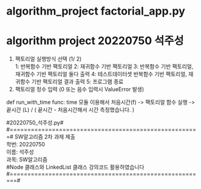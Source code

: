 # algorithm_project factorial_app.py
# algorithm project 20220750 석주성 
1. 팩토리얼 실행방식 선택 (1/ 2)    
    1: 반복함수 기반 팩토리얼 
    2: 재귀함수 기반 팩토리얼 
    3: 반복함수 기반 팩토리얼, 재귀함수 기반 팩토리얼 둘다 출력 
    4: 테스트데이터셋 반복함수 기반 팩토리얼, 재귀함수 기반 팩토리얼 결과 출력
    5: 프로그램 종료
2. 팩토리얼 정수 입력 (0 또는 음수 입력시 ValueError 발생)

def run_with_time func: time 모듈 이용해서 처음시간(f) -> 팩토리얼 함수 실행 -> 끝시간 (L) / ( 끝시간 - 처음시간해서 시간 측정했습니다. )

#20220750_석주성.py#
#======================================================# 
 SW알고리즘 2차 과제 제출                                
 학번: 20220750                                        
 이름: 석주성                                           
 과목: SW알고리즘                                          
#Node 클래스와 LinkedList 클래스 강의코드 활용하였습니다 
#========================================================#
